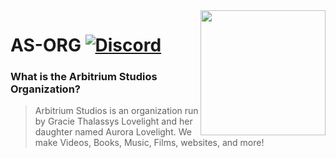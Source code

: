 <img src="https://Gracie_Lovelight_TPZ:$apr1$m7cWfCbr$kW.9JFoWI/tZ2L42QBTJK/@cdn.arbitriumstudios.com/as-assets/images/icons/asa-icon.ico" align="right" width="200" />

# AS-ORG [![Discord][discordImg]][discordLink]

### What is the Arbitrium Studios Organization?

> Arbitrium Studios is an organization run by Gracie Thalassys Lovelight and her daughter named Aurora Lovelight. We make Videos, Books, Music, Films, websites, and more!

[discordImg]: https://img.shields.io/discord/775528645086543895?color=6aa6ff&label=Arbitrium%20Studios&style=for-the-badge

[discordLink]: https://discord.com/invite/5xmBA8stzY
